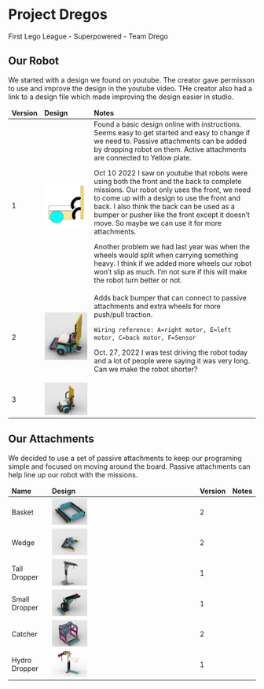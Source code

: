 # Project Dregos
First Lego League - Superpowered - Team Drego



## Our Robot
We started with a design we found on youtube. The creator gave permisson to use and improve the design in the youtube video. THe creator also had a link to a design file which made improving the design easier in studio.

<table>
  <thead><td><b>Version</b></td><td><b>Design</b></td><td><b>Notes</b></td></thead>
  <tr><td>1</td><td><img src="./Media/RobotV1.png" width="400px"></td><td>Found a basic design online with instructions. Seems easy to get started and easy to change if we need to. Passive attachments can be added by dropping robot on them. Active attachments are connected to Yellow plate.

Oct 10 2022
I saw on youtube that robots were using both the front and the back to complete missions. Our robot only uses the front, we need to come up with a design to use the front and back. I also think the back can be used as a bumper or pusher like the front except it doesn’t move.
So maybe we can use it for more attachments.

Another problem we had last year was when the wheels would split when carrying something heavy. I think if we added more wheels our robot won’t slip as much. I’m not sure if this will make the robot turn better or not.

</td></tr>
  <tr><td>2</td><td><img src="./Media/RobotV2.png" width="400px"></td><td>Adds back bumper that can connect to passive attachments and extra wheels for more push/pull traction.

    Wiring reference: A=right motor, E=left motor, C=back motor, F=Sensor

Oct. 27, 2022 I was test driving the robot today and a lot of people were saying it was very long. Can we make the robot shorter?</td></tr>
  <tr><td>3</td><td><img src="./Media/FLL_SuperPowered_v3.png" width="400px"></td><td></td></tr>
</table>

## Our Attachments
We decided to use a set of passive attachments to keep our programing simple and focused on moving around the board. Passive attachments can help line up our robot with the missions.

<table>
  <thead><td><b>Name</b></td><td><b>Design</b></td><td><b>Version</b></td><td><b>Notes</b></td></thead>
  <tr><td>Basket</td><td><img src="./Media/FLL_SuperPowered-Attachment-M07.png" width="25%"></td><td>2</td><td></td></tr>
  <tr><td>Wedge</td><td><img src="./Media/FLL_SuperPowered-Attachment-M02_2.png" width="25%"></td><td>2</td><td></td></tr>
  <tr><td>Tall Dropper</td><td><img src="./Media/fll_superpowered-attachment-m14.png" width="25%"></td><td>1</td><td></td></tr>
  <tr><td>Small Dropper</td><td><img src="./Media/fll_superpowered-m3_attachment.png" width="25%"></td><td>1</td><td></td></tr>
  <tr><td>Catcher</td><td><img src="./Media/FLL_SuperPowered-Attachment-Catcher.png" width="25%"></td><td>2</td><td></td></tr>
  <tr><td>Hydro Dropper</td><td><img src="./Media/FLL_SuperPowered-Attachment-HydroDropper.png" width="25%"></td><td>1</td><td></td></tr>
</table>
